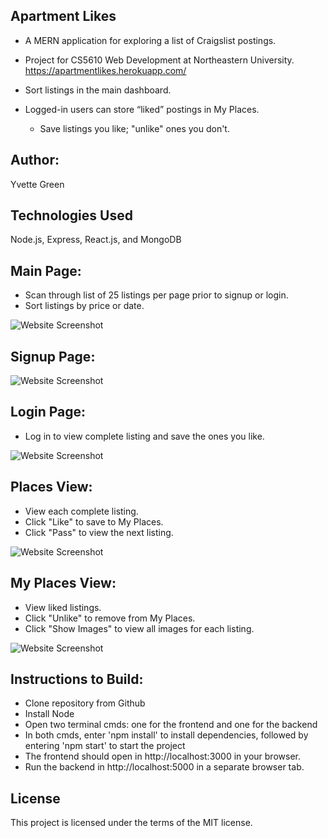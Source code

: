 ## Apartment Likes

- A MERN application for exploring a list of Craigslist postings.  
- Project for CS5610 Web Development at Northeastern University.
https://apartmentlikes.herokuapp.com/

- Sort listings in the main dashboard.
- Logged-in users can store “liked” postings in My Places.
  - Save listings you like; "unlike" ones you don't.
  
## Author: 
Yvette Green

## Technologies Used
Node.js, Express, React.js, and MongoDB

## Main Page:
- Scan through list of 25 listings per page prior to signup or login.
- Sort listings by price or date.

![Website Screenshot](https://github.com/greeny90/apartmentlikes/blob/main/images/mainpage.png)

## Signup Page:
![Website Screenshot](https://github.com/greeny90/apartmentlikes/blob/main/images/signup.png)

## Login Page:
- Log in to view complete listing and save the ones you like. 

![Website Screenshot](https://github.com/greeny90/apartmentlikes/blob/main/images/loginpage.png)

## Places View:
- View each complete listing.
- Click "Like" to save to My Places.
- Click "Pass" to view the next listing. 

![Website Screenshot](https://github.com/greeny90/apartmentlikes/blob/main/images/places.png)

## My Places View:
- View liked listings.
- Click "Unlike" to remove from My Places.
- Click "Show Images" to view all images for each listing.

![Website Screenshot](https://github.com/greeny90/apartmentlikes/blob/main/images/myplaces.png)

## Instructions to Build:
- Clone repository from Github
- Install Node
- Open two terminal cmds: one for the frontend and one for the backend
- In both cmds, enter 'npm install' to install dependencies, followed by entering 'npm start' to start the project
- The frontend should open in http://localhost:3000 in your browser.
- Run the backend in http://localhost:5000 in a separate browser tab.

## License
This project is licensed under the terms of the MIT license.
